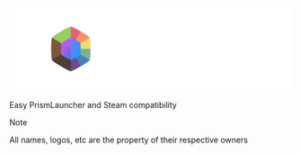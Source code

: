 ![Prism 4 Steam](./assets/full_logo_light.png)

Easy PrismLauncher and Steam compatibility

> [!NOTE]
> All names, logos, etc are the property of their respective owners
